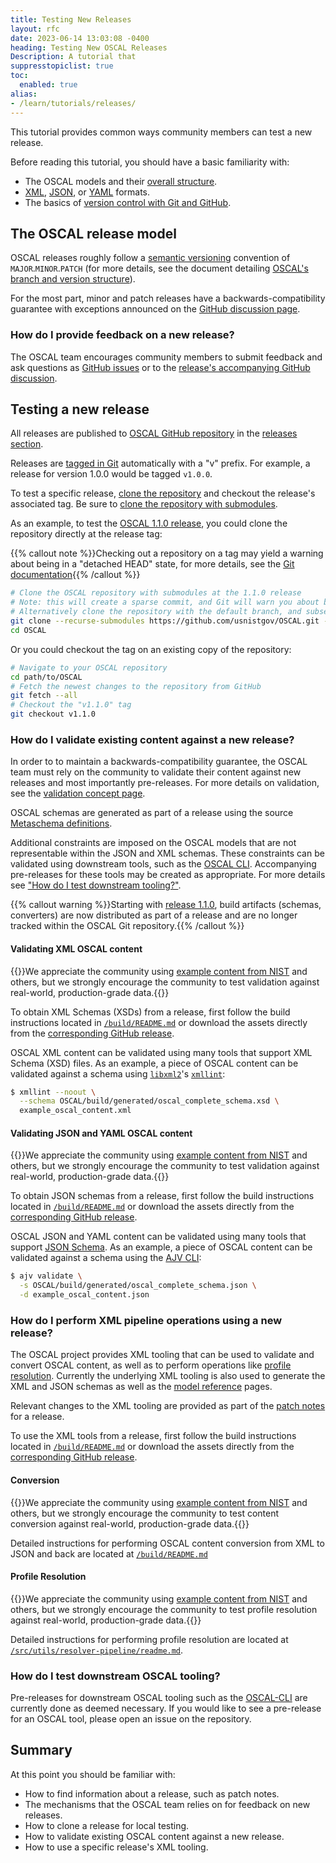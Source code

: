 ```yaml
---
title: Testing New Releases
layout: rfc
date: 2023-06-14 13:03:08 -0400
heading: Testing New OSCAL Releases
Description: A tutorial that 
suppresstopiclist: true
toc:
  enabled: true
alias:
- /learn/tutorials/releases/
---
```


This tutorial provides common ways community members can test a new release.

Before reading this tutorial, you should have a basic familiarity with:

- The OSCAL models and their [overall structure](/concepts/layer/overview/).
- [XML](https://www.w3.org/standards/xml/core), [JSON](https://www.json.org/), or [YAML](https://yaml.org/spec/) formats.
- The basics of [version control with Git and GitHub](https://docs.github.com/en/get-started/using-git/about-git).

## The OSCAL release model

OSCAL releases roughly follow a [semantic versioning](https://semver.org/) convention of `MAJOR`.`MINOR`.`PATCH` (for more details, see the document detailing [OSCAL's branch and version structure](https://github.com/usnistgov/OSCAL/blob/main/versioning-and-branching.md)).

For the most part, minor and patch releases have a backwards-compatibility guarantee with exceptions announced on the [GitHub discussion page](https://github.com/usnistgov/OSCAL/discussions).

### How do I provide feedback on a new release?

The OSCAL team encourages community members to submit feedback and ask questions as [GitHub issues](https://github.com/usnistgov/OSCAL/issues) or to the [release's accompanying GitHub discussion](https://github.com/usnistgov/OSCAL/discussions/categories/releases).

## Testing a new release

All releases are published to [OSCAL GitHub repository](https://github.com/usnistgov/OSCAL) in the [releases section](https://github.com/usnistgov/OSCAL/releases).

Releases are [tagged in Git](https://git-scm.com/book/en/v2/Git-Basics-Tagging) automatically with a "v" prefix.
For example, a release for version 1.0.0 would be tagged `v1.0.0`.

To test a specific release, [clone the repository](https://docs.github.com/en/repositories/creating-and-managing-repositories/cloning-a-repository) and checkout the release's associated tag.
Be sure to [clone the repository with submodules](https://git-scm.com/book/en/v2/Git-Tools-Submodules#_cloning_submodules).

As an example, to test the [OSCAL 1.1.0 release](https://github.com/usnistgov/OSCAL/releases/tag/v1.1.0), you could clone the repository directly at the release tag:

{{% callout note %}}Checking out a repository on a tag may yield a warning about being in a "detached HEAD" state, for more details, see the [Git documentation](https://git-scm.com/docs/git-checkout#_detached_head){{% /callout %}}

```sh
# Clone the OSCAL repository with submodules at the 1.1.0 release
# Note: this will create a sparse commit, and Git will warn you about being in a "detached head" state.
# Alternatively clone the repository with the default branch, and subsequently checkout a branch with the `release-` prefix or tag accordingly.
git clone --recurse-submodules https://github.com/usnistgov/OSCAL.git --branch v1.1.0
cd OSCAL
```

Or you could checkout the tag on an existing copy of the repository:

```sh
# Navigate to your OSCAL repository
cd path/to/OSCAL
# Fetch the newest changes to the repository from GitHub
git fetch --all
# Checkout the "v1.1.0" tag
git checkout v1.1.0
```

### How do I validate existing content against a new release?

In order to to maintain a backwards-compatibility guarantee, the OSCAL team must rely on the community to validate their content against new releases and most importantly pre-releases.
For more details on validation, see the [validation concept page](/concepts/validation/).

OSCAL schemas are generated as part of a release using the source [Metaschema definitions](/concepts/layer/overview/#modeling-approach).

Additional constraints are imposed on the OSCAL models that are not representable within the JSON and XML schemas.
These constraints can be validated using downstream tools, such as the [OSCAL CLI](/tools/#nists-oscal-application-frameworks-tools-and-libraries).
Accompanying pre-releases for these tools may be created as appropriate.
For more details see ["How do I test downstream tooling?"](#how-do-i-test-downstream-oscal-tooling).

{{% callout warning %}}Starting with [release 1.1.0](https://github.com/usnistgov/OSCAL/releases/tag/v1.1.0), build artifacts (schemas, converters) are now distributed as part of a release and are no longer tracked within the OSCAL Git repository.{{% /callout %}}

#### Validating XML OSCAL content

{{<callout>}}We appreciate the community using [example content from NIST](https://github.com/usnistgov/oscal-content/blob/main/examples/) and others, but we strongly encourage the community to test validation against real-world, production-grade data.{{</callout>}}

To obtain XML Schemas (XSDs) from a release, first follow the build instructions located in [`/build/README.md`](https://github.com/usnistgov/OSCAL/tree/main/build) or download the assets directly from the [corresponding GitHub release](https://github.com/usnistgov/OSCAL/releases).

OSCAL XML content can be validated using many tools that support XML Schema (XSD) files.
As an example, a piece of OSCAL content can be validated against a schema using [`libxml2`](https://gitlab.gnome.org/GNOME/libxml2)'s [`xmllint`](https://gnome.pages.gitlab.gnome.org/libxml2/xmllint.html):

```sh
$ xmllint --noout \
  --schema OSCAL/build/generated/oscal_complete_schema.xsd \
  example_oscal_content.xml
```

#### Validating JSON and YAML OSCAL content

{{<callout>}}We appreciate the community using [example content from NIST](https://github.com/usnistgov/oscal-content/blob/main/examples/) and others, but we strongly encourage the community to test validation against real-world, production-grade data.{{</callout>}}

To obtain JSON schemas from a release, first follow the build instructions located in [`/build/README.md`](https://github.com/usnistgov/OSCAL/tree/main/build) or download the assets directly from the [corresponding GitHub release](https://github.com/usnistgov/OSCAL/releases).

OSCAL JSON and YAML content can be validated using many tools that support [JSON Schema](http://json-schema.org/implementations.html).
As an example, a piece of OSCAL content can be validated against a schema using the [AJV CLI](https://github.com/ajv-validator/ajv-cli):

```sh
$ ajv validate \
  -s OSCAL/build/generated/oscal_complete_schema.json \
  -d example_oscal_content.json
```

### How do I perform XML pipeline operations using a new release?

The OSCAL project provides XML tooling that can be used to validate and convert OSCAL content, as well as to perform operations like [profile resolution](/concepts/processing/profile-resolution/).
Currently the underlying XML tooling is also used to generate the XML and JSON schemas as well as the [model reference](https://pages.nist.gov/OSCAL-Reference/models/latest/) pages.

Relevant changes to the XML tooling are provided as part of the [patch notes](https://github.com/usnistgov/OSCAL/releases/) for a release.

To use the XML tools from a release, first follow the build instructions located in [`/build/README.md`](https://github.com/usnistgov/OSCAL/tree/main/build) or download the assets directly from the [corresponding GitHub release](https://github.com/usnistgov/OSCAL/releases).

#### Conversion

{{<callout>}}We appreciate the community using [example content from NIST](https://github.com/usnistgov/oscal-content/blob/main/examples/) and others, but we strongly encourage the community to test content conversion against real-world, production-grade data.{{</callout>}}

Detailed instructions for performing OSCAL content conversion from XML to JSON and back are located at [`/build/README.md`](https://github.com/usnistgov/OSCAL/blob/main/build/README.md)

#### Profile Resolution

{{<callout>}}We appreciate the community using [example content from NIST](https://github.com/usnistgov/oscal-content/blob/main/examples/) and others, but we strongly encourage the community to test profile resolution against real-world, production-grade data.{{</callout>}}

Detailed instructions for performing profile resolution are located at [`/src/utils/resolver-pipeline/readme.md`](https://github.com/usnistgov/OSCAL/tree/main/src/utils/resolver-pipeline).

### How do I test downstream OSCAL tooling?

Pre-releases for downstream OSCAL tooling such as the [OSCAL-CLI](https://github.com/usnistgov/oscal-cli) are currently done as deemed necessary.
If you would like to see a pre-release for an OSCAL tool, please open an issue on the repository.

## Summary

At this point you should be familiar with:

- How to find information about a release, such as patch notes.
- The mechanisms that the OSCAL team relies on for feedback on new releases.
- How to clone a release for local testing.
- How to validate existing OSCAL content against a new release.
- How to use a specific release's XML tooling.
